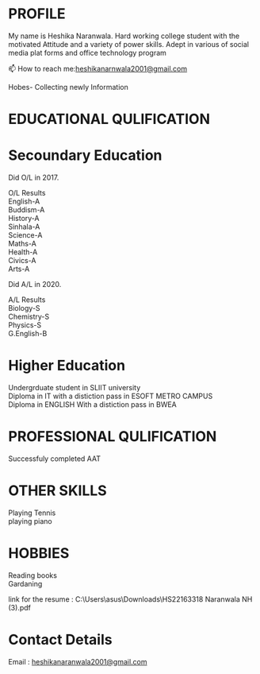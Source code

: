 
# PROFILE
My name is  Heshika Naranwala. Hard working college student with the motivated Attitude and a variety of power skills. Adept in various of social media plat forms and office technology program

📫 How to reach me:heshikanarnwala2001@gmail.com

 Hobes- Collecting newly Information
 
 # EDUCATIONAL QULIFICATION
 
 # Secoundary Education
 
Did O/L in 2017.                                 

O/L Results                               
  English-A                                                          
  Buddism-A                                                              
  History-A                                                               
  Sinhala-A                                                                   
  Science-A                                                           
  Maths-A                            
  Health-A                                               
  Civics-A                                        
  Arts-A                                 
                       
Did A/L in 2020.                           
                                   
A/L Results                               
  Biology-S                         
  Chemistry-S                           
  Physics-S                              
  G.English-B                                
   
# Higher Education

Undergrduate student in SLIIT university                                                                                  
Diploma in IT with a distiction pass in ESOFT METRO CAMPUS                                                                        
Diploma in ENGLISH With a distiction pass in BWEA                                                                          
 
 
# PROFESSIONAL QULIFICATION

Successfuly completed AAT                                                               


# OTHER SKILLS
 Playing Tennis                                                                                                                                                    
 playing piano                                                                                               
 
 
# HOBBIES 
  Reading books                                                                                     
  Gardaning                                                                                          
 

link for the resume :   C:\Users\asus\Downloads\HS22163318 Naranwala NH (3).pdf

# Contact Details

 Email : heshikanaranwala2001@gmail.com                                  
